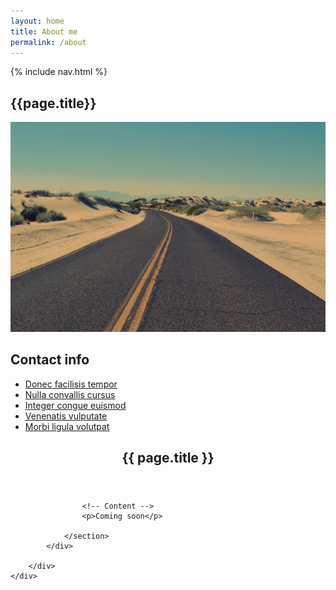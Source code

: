 ```yaml
---
layout: home
title: About me
permalink: /about
---
```


<!-- Header -->
<div id="header">
	<div class="container">
		{% include nav.html %}
		<!-- Logo -->
		<div id="logo">
			<h2>{{page.title}}</h2>
		</div>
	</div>

</div>
<!-- Main -->
<div id="main">
	<div class="container">
		<div class="row">
			<div id="sidebar" class="4u">
				<img src="/assets/images/header.jpg" class="image full" alt="">
				<h2>Contact info</h2>
				<section>
					<ul class="default">
						<li><a href="#">Donec facilisis tempor</a></li>
						<li><a href="#">Nulla convallis cursus</a></li>
						<li><a href="#">Integer congue euismod</a></li>
						<li><a href="#">Venenatis vulputate</a></li>
						<li><a href="#">Morbi ligula volutpat</a></li>
					</ul>
				</section>
			</div>
			<!-- Content -->
			<div id="content" class="8u skel-cell-important">
				<section>
					<header>
						<h1> {{ page.title }} </h1>
						<!-- <span class="byline">Integer sit amet pede vel arcu aliquet pretium</span> -->
					</header>

					<!-- Content -->
					<p>Coming soon</p>

				</section>
			</div>

		</div>
	</div>
</div>
<!-- /Main -->

